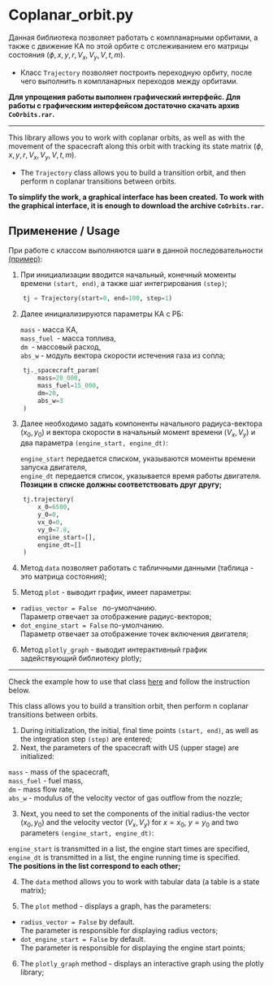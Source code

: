 # Coplanar_orbit.py
Данная библиотека позволяет работать с компланарными орбитами, а также с движение КА по этой орбите с отслеживанием его матрицы состояния $(\phi, x, y, r,V_x, V_y, V, t, m)$.
 - Класс `Trajectory` позволяет построить переходную орбиту, после чего выполнить n компланарных переходов между орбитами.

<b> Для упрощения работы выполнен графический интерфейс. Для работы с графическим интерфейсом достаточно скачать архив `CoOrbits.rar`. </b>

---

This library allows you to work with coplanar orbits, as well as with the movement of the spacecraft along this orbit with tracking its state matrix $(\phi, x, y, r, V_x, V_y, V, t, m)$.
 - The `Trajectory` class allows you to build a transition orbit, and then perform n coplanar transitions between orbits.

<b> To simplify the work, a graphical interface has been created. To work with the graphical interface, it is enough to download the archive `CoOrbits.rar`.</b>

## Применение / Usage
При работе с классом выполняются шаги в данной последовательности [(пример)](example_usage.ipynb):
1. При инициализации вводится начальный, конечный моменты времени `(start, end)`, а также шаг интегрирования `(step)`;
```Python
    tj = Trajectory(start=0, end=100, step=1)
```
2. Далее инициализируются параметры КА с РБ:

    `mass` - масса КА,<br>
    `mass_fuel `- масса топлива,<br>
    `dm `- массовый расход,<br>
    `abs_w` - модуль вектора скорости истечения газа из сопла;
```Python
    tj._spacecraft_param(
        mass=20_000,
        mass_fuel=15_000,
        dm=20,
        abs_w=3
    )
```
3. Далее необходимо задать компоненты начального радиуса-вектора $(x_0, y_0)$ и вектора скорости в начальный момент времени $(V_x, V_y)$ и два параметра `(engine_start, engine_dt)`: 

    `engine_start` передается списком, указываются моменты времени запуска двигателя, <br>
    `engine_dt` передается список, указывается время работы двигателя. <br>
    <b> Позиции в списке должны соответствовать друг другу; </b>
```Python
    tj.trajectory(
        x_0=6500,
        y_0=0,
        vx_0=0,
        vy_0=7.8,
        engine_start=[],
        engine_dt=[]
    )
```
4. Метод `data` позволяет работать с табличными данными (таблица - это матрица состояния);

5. Метод `plot` - выводит график, имеет параметры:
- `radius_vector = False ` по-умолчанию. <br>
Параметр отвечает за отображение радиус-векторов; 
- `dot_engine_start = False` по-умолчанию. <br>
    Параметр отвечает за отображение точек включения двигателя;

6. Метод `plotly_graph` - выводит интерактивный график задействующий библиотеку plotly;

---

Check the example how to use that class [here](example_usage.ipynb) and follow the instruction below. <br>

This class allows you to build a transition orbit, then perform n coplanar transitions between orbits.
 1. During initialization, the initial, final time points `(start, end)`, as well as the integration step `(step)` are entered;
 2. Next, the parameters of the spacecraft with US (upper stage) are initialized:

`mass` - mass of the spacecraft, <br>
`mass_fuel` - fuel mass, <br>
`dm` - mass flow rate, <br>
`abs_w` - modulus of the velocity vector of gas outflow from the nozzle;

 3. Next, you need to set the components of the initial radius-the vector $(x_0, y_0)$ and the velocity vector $(V_x, V_y)$ for $x=x_0$, $y=y_0$
and two parameters `(engine_start, engine_dt)`:

`engine_start` is transmitted in a list, the engine start times are specified, <br>
`engine_dt` is transmitted in a list, the engine running time is specified. <br>
 <b> The positions in the list correspond to each other; </b>

 4. The `data` method allows you to work with tabular data (a table is a state matrix);

 5. The `plot` method - displays a graph, has the parameters:
- `radius_vector = False` by default. <br>
The parameter is responsible for displaying radius vectors; 
- `dot_engine_start = False` by default. <br>
The parameter is responsible for displaying the engine start points;

 6. The `plotly_graph` method - displays an interactive graph using the plotly library;
